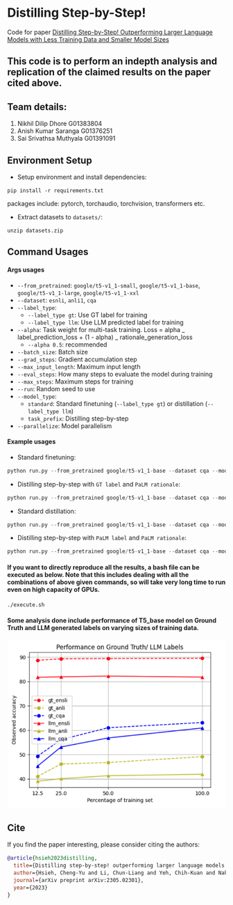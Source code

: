 # Distilling Step-by-Step!

Code for paper [Distilling Step-by-Step! Outperforming Larger Language Models with Less Training Data and Smaller Model Sizes](https://arxiv.org/abs/2305.02301)

## This code is to perform an indepth analysis and replication of the claimed results on the paper cited above.

## Team details:

1. Nikhil Dilip Dhore G01383804
2. Anish Kumar Saranga G01376251
3. Sai Srivathsa Muthyala G01391091

## Environment Setup

- Setup environment and install dependencies:

```
pip install -r requirements.txt
```

packages include: pytorch, torchaudio, torchvision, transformers etc.

- Extract datasets to `datasets/`:

```
unzip datasets.zip
```

## Command Usages

#### Args usages

- `--from_pretrained`: `google/t5-v1_1-small`, `google/t5-v1_1-base`, `google/t5-v1_1-large`, `google/t5-v1_1-xxl`
- `--dataset`: `esnli`, `anli1`, `cqa`
- `--label_type`:
  - `--label_type gt`: Use GT label for training
  - `--label_type llm`: Use LLM predicted label for training
- `--alpha`: Task weight for multi-task training. Loss = alpha _ label_prediction_loss + (1 - alpha) _ rationale_generation_loss
  - `--alpha 0.5`: recommended
- `--batch_size`: Batch size
- `--grad_steps`: Gradient accumulation step
- `--max_input_length`: Maximum input length
- `--eval_steps`: How many steps to evaluate the model during training
- `--max_steps`: Maximum steps for training
- `--run`: Random seed to use
- `--model_type`:
  - `standard`: Standard finetuning (`--label_type gt`) or distillation (`--label_type llm`)
  - `task_prefix`: Distilling step-by-step
- `--parallelize`: Model parallelism

#### Example usages

- Standard finetuning:

```python
python run.py --from_pretrained google/t5-v1_1-base --dataset cqa --model_type standard --label_type gt --batch_size 64
```

- Distilling step-by-step with `GT label` and `PaLM rationale`:

```python
python run.py --from_pretrained google/t5-v1_1-base --dataset cqa --model_type task_prefix --label_type gt --llm palm --alpha 0.5 --batch_size 64
```

- Standard distillation:

```python
python run.py --from_pretrained google/t5-v1_1-base --dataset cqa --model_type standard --label_type llm --batch_size 64
```

- Distilling step-by-step with `PaLM label` and `PaLM rationale`:

```python
python run.py --from_pretrained google/t5-v1_1-base --dataset cqa --model_type task_prefix --label_type llm --llm palm --alpha 0.5 --batch_size 64
```

#### If you want to directly reproduce all the results, a bash file can be executed as below. Note that this includes dealing with all the combinations of above given commands, so will take very long time to run even on high capacity of GPUs.

```
./execute.sh
```

#### Some analysis done include performance of T5_base model on Ground Truth and LLM generated labels on varying sizes of training data.

![alt text](image.png)

## Cite

If you find the paper interesting, please consider citing the authors:

```bibtex
@article{hsieh2023distilling,
  title={Distilling step-by-step! outperforming larger language models with less training data and smaller model sizes},
  author={Hsieh, Cheng-Yu and Li, Chun-Liang and Yeh, Chih-Kuan and Nakhost, Hootan and Fujii, Yasuhisa and Ratner, Alexander and Krishna, Ranjay and Lee, Chen-Yu and Pfister, Tomas},
  journal={arXiv preprint arXiv:2305.02301},
  year={2023}
}
```

